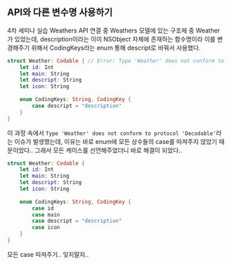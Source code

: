 ## API와 다른 변수명 사용하기
4차 세미나 실습 Weathers API 연결 중 Weathers 모델에 있는 구조체 중 Weather가 있었는데, description이라는 이미 NSObject 자체에 존재하는 함수명이라 이를 변경해주기 위해서 CodingKeys라는 enum 통해 descript로 바꿔서 사용했다.
```swift
struct Weather: Codable { // Error: Type 'Weather' does not conform to protocol 'Decodable'
    let id: Int
    let main: String
    let descript: String
    let icon: String
    
    enum CodingKeys: String, CodingKey {
        case descript = "description"
    }
}
```
이 과정 속에서 `Type 'Weather' does not conform to protocol 'Decodable'`라는 이슈가 발생했는데, 이유는 바로 enum에 모든 상수들의 case를 따져주지 않았기 때문이었다.. 그래서 모든 케이스를 선언해주었더니 바로 해결이 되었다..
```swift
struct Weather: Codable {
    let id: Int
    let main: String
    let descript: String
    let icon: String
    
    enum CodingKeys: String, CodingKey {
        case id
        case main
        case descript = "description"
        case icon
    }
}
```
모든 case 따져주기.. 잊지말자..
